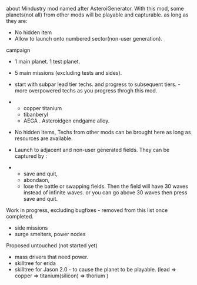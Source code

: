
about
Mindustry mod named after AsteroiGenerator. 
With this mod, some planets(not all) from other mods will be playable and capturable. as long as they are:
- No hidden item
- Allow to launch onto numbered sector(non-user generation). 

campaign
- 1 main planet. 1 test planet. 
- 5 main missions (excluding tests and sides). 
- start with subpar lead tier techs.  and progress to subsequent tiers. - more overpowered techs as you progress throgh this mod.
- - copper titanium 
  - tibanberyl
  - AEGA . Asteroidgen endgame alloy. 

- No hidden items, Techs from other mods can be brought here as long as resources are available.
- Launch to adjacent and non-user generated fields. They can be captured by :
- - save and quit,
  - abondaon,
  - lose the battle or swapping fields.
  Then the field will have 30 waves instead of infinite waves.
  or you can go above 30 waves then press save and quit.     

Work in progress, excluding bugfixes - removed from this list once completed. 
- side missions
- surge smelters, power nodes 

Proposed untouched (not started yet)
- mass drivers that need power. 
- skilltree for erida 
- skilltree for Jason 2.0 - to cause the planet to be playable.  (lead => copper => titanium(silicon) => thorium )
